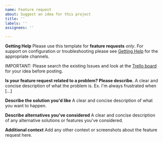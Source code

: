```yaml
---
name: Feature request
about: Suggest an idea for this project
title: ''
labels: ''
assignees: ''

---
```


**Getting Help**
Please use this template for **feature requests** *only*. For support on configuration or troubleshooting please see [Getting Help](https://docs.rundeck.com/docs/manual/02-getting-help.html#enterprise-support) for the appropriate channels.

IMPORTANT: Please search the existing Issues and look at the [Trello board](https://trello.com/b/sn3g9nOr/rundeck-development) for your idea before posting.

**Is your feature request related to a problem? Please describe.**
A clear and concise description of what the problem is. Ex. I'm always frustrated when [...]

**Describe the solution you'd like**
A clear and concise description of what you want to happen.

**Describe alternatives you've considered**
A clear and concise description of any alternative solutions or features you've considered.

**Additional context**
Add any other context or screenshots about the feature request here.
